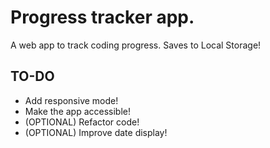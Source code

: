 # Progress tracker app.
A web app to track coding progress. Saves to Local Storage!

## TO-DO
- Add responsive mode!
- Make the app accessible!
- (OPTIONAL) Refactor code!
- (OPTIONAL) Improve date display!
